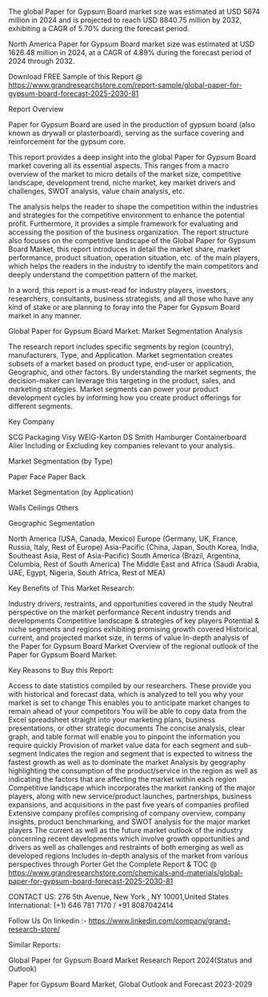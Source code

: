  The global Paper for Gypsum Board market size was estimated at USD 5674 million in 2024 and is projected to reach USD 8840.75 million by 2032, exhibiting a CAGR of 5.70% during the forecast period.



North America Paper for Gypsum Board market size was estimated at USD 1626.48 million in 2024, at a CAGR of 4.89% during the forecast period of 2024 through 2032.

Download FREE Sample of this Report @ https://www.grandresearchstore.com/report-sample/global-paper-for-gypsum-board-forecast-2025-2030-81






Report Overview



Paper for Gypsum Board are used in the production of gypsum board (also known as drywall or plasterboard), serving as the surface covering and reinforcement for the gypsum core.



This report provides a deep insight into the global Paper for Gypsum Board market covering all its essential aspects. This ranges from a macro overview of the market to micro details of the market size, competitive landscape, development trend, niche market, key market drivers and challenges, SWOT analysis, value chain analysis, etc.



The analysis helps the reader to shape the competition within the industries and strategies for the competitive environment to enhance the potential profit. Furthermore, it provides a simple framework for evaluating and accessing the position of the business organization. The report structure also focuses on the competitive landscape of the Global Paper for Gypsum Board Market, this report introduces in detail the market share, market performance, product situation, operation situation, etc. of the main players, which helps the readers in the industry to identify the main competitors and deeply understand the competition pattern of the market.



In a word, this report is a must-read for industry players, investors, researchers, consultants, business strategists, and all those who have any kind of stake or are planning to foray into the Paper for Gypsum Board market in any manner.



Global Paper for Gypsum Board Market: Market Segmentation Analysis

The research report includes specific segments by region (country), manufacturers, Type, and Application. Market segmentation creates subsets of a market based on product type, end-user or application, Geographic, and other factors. By understanding the market segments, the decision-maker can leverage this targeting in the product, sales, and marketing strategies. Market segments can power your product development cycles by informing how you create product offerings for different segments.



Key Company



SCG Packaging
Visy
WEIG-Karton
DS Smith
Hamburger Containerboard
Alier
Including or Excluding key companies relevant to your analysis.


Market Segmentation (by Type)



Paper Face
Paper Back


Market Segmentation (by Application)



Walls
Ceilings
Others


Geographic Segmentation



North America (USA, Canada, Mexico)
Europe (Germany, UK, France, Russia, Italy, Rest of Europe)
Asia-Pacific (China, Japan, South Korea, India, Southeast Asia, Rest of Asia-Pacific)
South America (Brazil, Argentina, Columbia, Rest of South America)
The Middle East and Africa (Saudi Arabia, UAE, Egypt, Nigeria, South Africa, Rest of MEA)


Key Benefits of This Market Research:



Industry drivers, restraints, and opportunities covered in the study
Neutral perspective on the market performance
Recent industry trends and developments
Competitive landscape & strategies of key players
Potential & niche segments and regions exhibiting promising growth covered
Historical, current, and projected market size, in terms of value
In-depth analysis of the Paper for Gypsum Board Market
Overview of the regional outlook of the Paper for Gypsum Board Market:


Key Reasons to Buy this Report:



Access to date statistics compiled by our researchers. These provide you with historical and forecast data, which is analyzed to tell you why your market is set to change
This enables you to anticipate market changes to remain ahead of your competitors
You will be able to copy data from the Excel spreadsheet straight into your marketing plans, business presentations, or other strategic documents
The concise analysis, clear graph, and table format will enable you to pinpoint the information you require quickly
Provision of market value data for each segment and sub-segment
Indicates the region and segment that is expected to witness the fastest growth as well as to dominate the market
Analysis by geography highlighting the consumption of the product/service in the region as well as indicating the factors that are affecting the market within each region
Competitive landscape which incorporates the market ranking of the major players, along with new service/product launches, partnerships, business expansions, and acquisitions in the past five years of companies profiled
Extensive company profiles comprising of company overview, company insights, product benchmarking, and SWOT analysis for the major market players
The current as well as the future market outlook of the industry concerning recent developments which involve growth opportunities and drivers as well as challenges and restraints of both emerging as well as developed regions
Includes in-depth analysis of the market from various perspectives through Porter
Get the Complete Report & TOC @ https://www.grandresearchstore.com/chemicals-and-materials/global-paper-for-gypsum-board-forecast-2025-2030-81

CONTACT US:
276 5th Avenue, New York , NY 10001,United States
International: (+1) 646 781 7170 / +91 8087042414

Follow Us On linkedin :- https://www.linkedin.com/company/grand-research-store/


Similar Reports:

Global Paper for Gypsum Board Market Research Report 2024(Status and Outlook)

Paper for Gypsum Board Market, Global Outlook and Forecast 2023-2029
